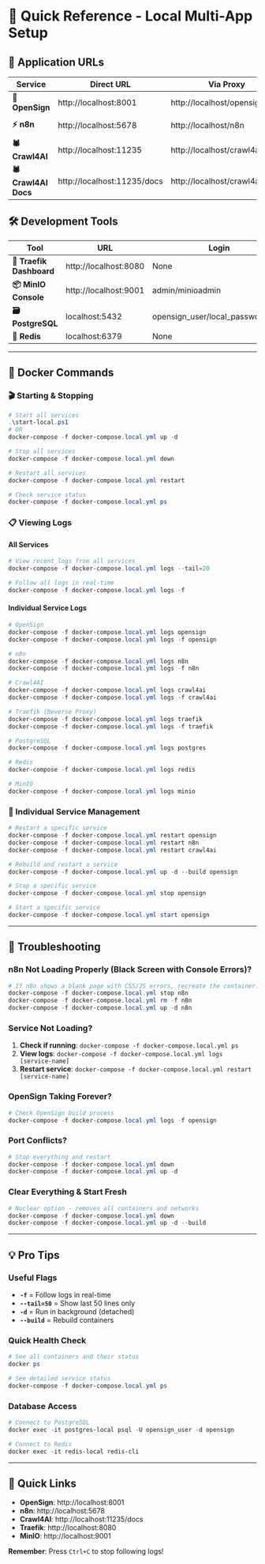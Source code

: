# 🚀 Quick Reference - Local Multi-App Setup

## 📱 **Application URLs**

| Service | Direct URL | Via Proxy | Purpose |
|---------|------------|-----------|---------|
| **📝 OpenSign** | http://localhost:8001 | http://localhost/opensign | E-signature platform |
| **⚡ n8n** | http://localhost:5678 | http://localhost/n8n | Workflow automation |
| **🕷️ Crawl4AI** | http://localhost:11235 | http://localhost/crawl4ai | Web scraping API |
| **🕷️ Crawl4AI Docs** | http://localhost:11235/docs | http://localhost/crawl4ai/docs | API documentation |

## 🛠️ **Development Tools**

| Tool | URL | Login |
|------|-----|-------|
| **🔗 Traefik Dashboard** | http://localhost:8080 | None |
| **📦 MinIO Console** | http://localhost:9001 | admin/minioadmin |
| **🗃️ PostgreSQL** | localhost:5432 | opensign_user/local_password_123 |
| **🔴 Redis** | localhost:6379 | None |

---

## 🐳 **Docker Commands**

### **🎬 Starting & Stopping**
```powershell
# Start all services
.\start-local.ps1
# OR
docker-compose -f docker-compose.local.yml up -d

# Stop all services
docker-compose -f docker-compose.local.yml down

# Restart all services
docker-compose -f docker-compose.local.yml restart

# Check service status
docker-compose -f docker-compose.local.yml ps
```

### **📋 Viewing Logs**

#### **All Services**
```powershell
# View recent logs from all services
docker-compose -f docker-compose.local.yml logs --tail=20

# Follow all logs in real-time
docker-compose -f docker-compose.local.yml logs -f
```

#### **Individual Service Logs**
```powershell
# OpenSign
docker-compose -f docker-compose.local.yml logs opensign
docker-compose -f docker-compose.local.yml logs -f opensign

# n8n
docker-compose -f docker-compose.local.yml logs n8n
docker-compose -f docker-compose.local.yml logs -f n8n

# Crawl4AI
docker-compose -f docker-compose.local.yml logs crawl4ai
docker-compose -f docker-compose.local.yml logs -f crawl4ai

# Traefik (Reverse Proxy)
docker-compose -f docker-compose.local.yml logs traefik
docker-compose -f docker-compose.local.yml logs -f traefik

# PostgreSQL
docker-compose -f docker-compose.local.yml logs postgres

# Redis
docker-compose -f docker-compose.local.yml logs redis

# MinIO
docker-compose -f docker-compose.local.yml logs minio
```

### **🔄 Individual Service Management**
```powershell
# Restart a specific service
docker-compose -f docker-compose.local.yml restart opensign
docker-compose -f docker-compose.local.yml restart n8n
docker-compose -f docker-compose.local.yml restart crawl4ai

# Rebuild and restart a service
docker-compose -f docker-compose.local.yml up -d --build opensign

# Stop a specific service
docker-compose -f docker-compose.local.yml stop opensign

# Start a specific service
docker-compose -f docker-compose.local.yml start opensign
```

---

## 🚨 **Troubleshooting**

### **n8n Not Loading Properly (Black Screen with Console Errors)?**
```powershell
# If n8n shows a blank page with CSS/JS errors, recreate the container:
docker-compose -f docker-compose.local.yml stop n8n
docker-compose -f docker-compose.local.yml rm -f n8n
docker-compose -f docker-compose.local.yml up -d n8n
```

### **Service Not Loading?**
1. **Check if running**: `docker-compose -f docker-compose.local.yml ps`
2. **View logs**: `docker-compose -f docker-compose.local.yml logs [service-name]`
3. **Restart service**: `docker-compose -f docker-compose.local.yml restart [service-name]`

### **OpenSign Taking Forever?**
```powershell
# Check OpenSign build process
docker-compose -f docker-compose.local.yml logs -f opensign
```

### **Port Conflicts?**
```powershell
# Stop everything and restart
docker-compose -f docker-compose.local.yml down
docker-compose -f docker-compose.local.yml up -d
```

### **Clear Everything & Start Fresh**
```powershell
# Nuclear option - removes all containers and networks
docker-compose -f docker-compose.local.yml down
docker-compose -f docker-compose.local.yml up -d --build
```

---

## 💡 **Pro Tips**

### **Useful Flags**
- **`-f`** = Follow logs in real-time
- **`--tail=50`** = Show last 50 lines only
- **`-d`** = Run in background (detached)
- **`--build`** = Rebuild containers

### **Quick Health Check**
```powershell
# See all containers and their status
docker ps

# See detailed service status
docker-compose -f docker-compose.local.yml ps
```

### **Database Access**
```powershell
# Connect to PostgreSQL
docker exec -it postgres-local psql -U opensign_user -d opensign

# Connect to Redis
docker exec -it redis-local redis-cli
```

---

## 🔗 **Quick Links**
- **OpenSign**: http://localhost:8001
- **n8n**: http://localhost:5678  
- **Crawl4AI**: http://localhost:11235/docs
- **Traefik**: http://localhost:8080
- **MinIO**: http://localhost:9001

**Remember**: Press `Ctrl+C` to stop following logs! 